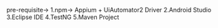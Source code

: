 pre-requisite-> 
1.npm-> Appium + UiAutomator2 Driver
2.Android Studio
3.Eclipse IDE 
4.TestNG
5.Maven Project
